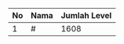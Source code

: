 | No | Nama            | Jumlah Level |
|----|-----------------|--------------|
| 1  | #    |    1608        |
